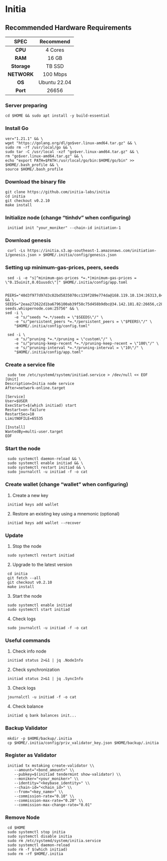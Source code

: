 # Initia

## Recommended Hardware Requirements

|   SPEC      |       Recommend          |
| :---------: | :-----------------------:|
|   **CPU**   |        4 Cores           |
|   **RAM**   |        16 GB             |
| **Storage** |        TB SSD            |
| **NETWORK** |        100 Mbps          |
|   **OS**    |        Ubuntu 22.04      |
|   **Port**  |        26656             | 

### Server preparing
```
cd $HOME && sudo apt install -y build-essential
```

### Install Go
```
ver="1.21.1" && \
wget "https://golang.org/dl/go$ver.linux-amd64.tar.gz" && \
sudo rm -rf /usr/local/go && \
sudo tar -C /usr/local -xzf "go$ver.linux-amd64.tar.gz" && \
rm "go$ver.linux-amd64.tar.gz" && \
echo "export PATH=$PATH:/usr/local/go/bin:$HOME/go/bin" >> $HOME/.bash_profile && \
source $HOME/.bash_profile
```

### Download the binary file
```
git clone https://github.com/initia-labs/initia
cd initia
git checkout v0.2.10
make install
```

### Initialize node (change “tinhdv” when configuring)
```
 initiad init "your_moniker" --chain-id initiation-1
```

### Download genesis
```
 curl -Ls https://initia.s3.ap-southeast-1.amazonaws.com/initiation-1/genesis.json > $HOME/.initia/config/genesis.json
```

### Setting up minimum-gas-prices, peers, seeds
```
 sed -i -e "s|^minimum-gas-prices *=.*|minimum-gas-prices = \"0.15uinit,0.01uusdc\"|" $HOME/.initia/config/app.toml
```
```
 PEERS="40d3f977d97d3c02bd5835070cc139f289e774da@168.119.10.134:26313,841c6a4b2a3d5d59bb116cc549565c8a16b7fae1@23.88.49.233:26656,e6a35b95ec73e511ef352085cb300e257536e075@37.252.186.213:26656,2a574706e4a1eba0e5e46733c232849778faf93b@84.247.137.184:53456,ff9dbc6bb53227ef94dc75ab1ddcaeb2404e1b0b@178.170.47.171:26656,edcc2c7098c42ee348e50ac2242ff897f51405e9@65.109.34.205:36656,07632ab562028c3394ee8e78823069bfc8de7b4c@37.27.52.25:19656,028999a1696b45863ff84df12ebf2aebc5d40c2d@37.27.48.77:26656,140c332230ac19f118e5882deaf00906a1dba467@185.219.142.119:53456,1f6633bc18eb06b6c0cab97d72c585a6d7a207bc@65.109.59.22:25756,065f64fab28cb0d06a7841887d5b469ec58a0116@84.247.137.200:53456,767fdcfdb0998209834b929c59a2b57d474cc496@207.148.114.112:26656,093e1b89a498b6a8760ad2188fbda30a05e4f300@35.240.207.217:26656,12526b1e95e7ef07a3eb874465662885a586e095@95.216.78.111:26656" && \
SEEDS="2eaa272622d1ba6796100ab39f58c75d458b9dbc@34.142.181.82:26656,c28827cb96c14c905b127b92065a3fb4cd77d7f6@testnet-seeds.whispernode.com:25756" && \
sed -i \
    -e "s/^seeds *=.*/seeds = \"$SEEDS\"/" \
    -e "s/^persistent_peers *=.*/persistent_peers = \"$PEERS\"/" \
    "$HOME/.initia/config/config.toml"
```
```
 sed -i \
    -e "s/^pruning *=.*/pruning = \"custom\"/" \
    -e "s/^pruning-keep-recent *=.*/pruning-keep-recent = \"100\"/" \
    -e "s/^pruning-interval *=.*/pruning-interval = \"10\"/" \
    "$HOME/.initia/config/app.toml"
```

### Create a service file
```
 sudo tee /etc/systemd/system/initiad.service > /dev/null << EOF
[Unit]
Description=Initia node service
After=network-online.target

[Service]
User=$USER
ExecStart=$(which initiad) start
Restart=on-failure
RestartSec=10
LimitNOFILE=65535

[Install]
WantedBy=multi-user.target
EOF
```

### Start the node
```
 sudo systemctl daemon-reload && \
 sudo systemctl enable initiad && \
 sudo systemctl restart initiad && \
 sudo journalctl -u initiad -f -o cat
```

### Create wallet  (change “wallet” when configuring)
1. Create a new key
```
 initiad keys add wallet
```
2. Restore an existing key using a mnemonic (optional)
```
 initiad keys add wallet --recover
```

### Update
1. Stop the node
```
 sudo systemctl restart initiad
```
2. Upgrade to the latest version
```
 cd initia
 git fetch --all
 git checkout v0.2.10
 make install
```
3. Start the node
```
 sudo systemctl enable initiad
 sudo systemctl start initiad
```
4. Check logs
```
 sudo journalctl -u initiad -f -o cat
```

### Useful commands
1. Check info node
```
 initiad status 2>&1 | jq .NodeInfo
```
2. Check synchronization
```
 initiad status 2>&1 | jq .SyncInfo
```
3. Check logs
```
 journalctl -u initiad -f -o cat
```
4. Check balance
```
 initiad q bank balances init...
```

### Backup Validator
```
 mkdir -p $HOME/backup/.initia
 cp $HOME/.initia/config/priv_validator_key.json $HOME/backup/.initia
```

### Register as Validator
```
 initiad tx mstaking create-validator \\
    --amount="<bond_amount>" \\
    --pubkey=$(initiad tendermint show-validator) \\
    --moniker="<your_moniker>" \\
    --identity="<keybase_identity>" \\
    --chain-id="<chain_id>" \\
    --from="<key_name>" \\
    --commission-rate="0.10" \\
    --commission-max-rate="0.20" \\
    --commission-max-change-rate="0.01"
```

### Remove Node
```
 cd $HOME
 sudo systemctl stop initia
 sudo systemctl disable initia
 sudo rm /etc/systemd/system/initia.service
 sudo systemctl daemon-reload
 sudo rm -f $(which initiad)
 sudo rm -rf $HOME/.initia
```
